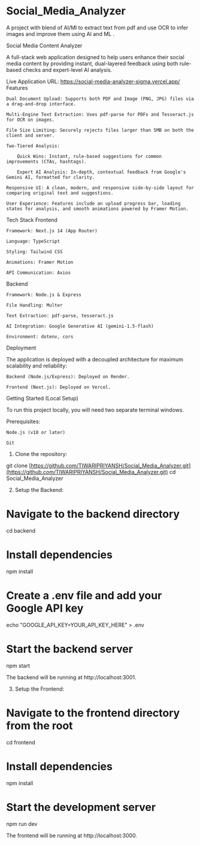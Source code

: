 # Social_Media_Analyzer
A project with blend of AI/Ml to extract text from pdf and use OCR to infer images and improve them using AI and ML .

Social Media Content Analyzer

A full-stack web application designed to help users enhance their social media content by providing instant, dual-layered feedback using both rule-based checks and expert-level AI analysis.

Live Application URL: https://social-media-analyzer-sigma.vercel.app/
Features

    Dual Document Upload: Supports both PDF and Image (PNG, JPG) files via a drag-and-drop interface.

    Multi-Engine Text Extraction: Uses pdf-parse for PDFs and Tesseract.js for OCR on images.

    File Size Limiting: Securely rejects files larger than 5MB on both the client and server.

    Two-Tiered Analysis:

        Quick Wins: Instant, rule-based suggestions for common improvements (CTAs, hashtags).

        Expert AI Analysis: In-depth, contextual feedback from Google's Gemini AI, formatted for clarity.

    Responsive UI: A clean, modern, and responsive side-by-side layout for comparing original text and suggestions.

    User Experience: Features include an upload progress bar, loading states for analysis, and smooth animations powered by Framer Motion.

Tech Stack
Frontend

    Framework: Next.js 14 (App Router)

    Language: TypeScript

    Styling: Tailwind CSS

    Animations: Framer Motion

    API Communication: Axios

Backend

    Framework: Node.js & Express

    File Handling: Multer

    Text Extraction: pdf-parse, tesseract.js

    AI Integration: Google Generative AI (gemini-1.5-flash)

    Environment: dotenv, cors

Deployment

The application is deployed with a decoupled architecture for maximum scalability and reliability:

    Backend (Node.js/Express): Deployed on Render.

    Frontend (Next.js): Deployed on Vercel.

Getting Started (Local Setup)

To run this project locally, you will need two separate terminal windows.

Prerequisites:

    Node.js (v18 or later)

    Git

1. Clone the repository:

git clone [https://github.com/TIWARIPRIYANSH/Social_Media_Analyzer.git](https://github.com/TIWARIPRIYANSH/Social_Media_Analyzer.git)
cd Social_Media_Analyzer

2. Setup the Backend:

# Navigate to the backend directory
cd backend

# Install dependencies
npm install

# Create a .env file and add your Google API key
echo "GOOGLE_API_KEY=YOUR_API_KEY_HERE" > .env

# Start the backend server
npm start

The backend will be running at http://localhost:3001.

3. Setup the Frontend:

# Navigate to the frontend directory from the root
cd frontend

# Install dependencies
npm install

# Start the development server
npm run dev

The frontend will be running at http://localhost:3000.
